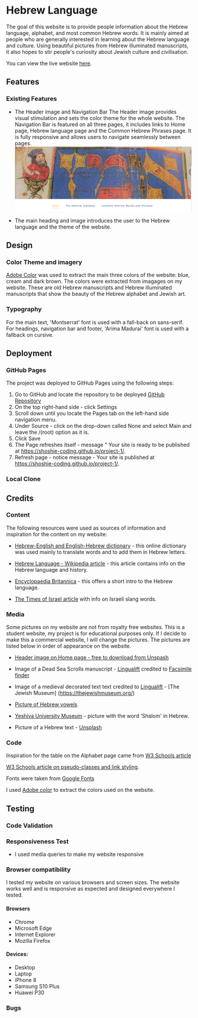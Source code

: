 # Hebrew Language

The goal of this website is to provide people information about the Hebrew language, alphabet, and most common Hebrew words. It is mainly aimed at people who are generally interested in learning about the Hebrew language and culture. Using beautiful pictures from Hebrew illuminated manuscripts, it also hopes to stir people's curiosity about Jewish culture and civilisation. 

You can view the live website [here](https://shoshie-coding.github.io/hebrew-language/). 

## Features
### Existing Features
- The Header image and Navigation Bar 
The Header image provides visual stimulation and sets the color theme for the whole website. 
The Navigation Bar is featured on all three pages, it includes links to Home page, Hebrew language page and the Common Hebrew Phrases page. It is fully responsive and allows users to navigate seamlessly between pages.
![Header image and nav bar screenshot](assets/images/header-nav-bar.png)

- The main heading and image introduces the user to the Hebrew language and the theme of the website. 


## Design

### Color Theme and imagery
[Adobe Color](https://color.adobe.com/create/color-wheel) was used to extract the main three colors of the website: blue, cream and dark brown. The colors were extracted from imagages on my website. These are old Hebrew manuscripts and Hebrew illuminated manuscripts that show the beauty of the Hebrew alphabet and Jewish art. 

### Typography
For the main text, 'Montserrat' font is used with a fall-back on sans-serif. For headings, navigation bar and footer, 'Arima Madurai' font is used with a fallback on cursive.


## Deployment 
### GitHub Pages
The project was deployed to GitHub Pages using the following steps:
1. Go to GitHub and locate the repository to be deployed [GitHub Repository](https://github.com/Shoshie-coding/project-1)
2. On the top right-hand side - click Settings
3. Scroll down until you locate the Pages tab on the left-hand side navigation menu. 
4. Under Source - click on the drop-down called None and select Main and leave the /(root) option as it is. 
5. Click Save 
6.  The Page refreshes itself - message " Your site is ready to be published at https://shoshie-coding.github.io/project-1/. 
7. Refresh page - notice message -  Your site is published at https://shoshie-coding.github.io/project-1/. 

### Local Clone

## Credits 

### Content 
The following resources were used as sources of information and inspiration for the content on my website:

- [Hebrew-English and English-Hebrew dictionary](https://www.morfix.co.il/en/) - this online dictionary was used mainly to translate words and to add them in Hebrew letters. 

- [Hebrew Language - Wikipedia article](https://en.wikipedia.org/wiki/Hebrew_language) - this article contains info on the Hebrew language and history. 

- [Encyclopaedia Britannica]( https://www.britannica.com/topic/Hebrew-language) - this offers a short intro to the Hebrew language.

- [The Times of Israel article](https://blogs.timesofisrael.com/basic-hebrew-phrases-and-slang-you-should-know-in-israel/) with info on Israeli slang words. 

### Media
Some pictures on my website are not from royalty free websites. This is a student website, my project is for educational purposes only. If I decide to make this a commercial website, I will change the pictures. The pictures are listed below in order of appearance on the website.


- [Header image on Home page - free to download from Unspash](https://unsplash.com/photos/xUXGHzhIbN4)


- Image of a Dead Sea Scrolls manuscript - [Lingualift](https://www.lingualift.com/blog/how-to-learn-hebrew-alphabet/) credited to [Facsimile finder](https://www.facsimilefinder.com/)

- Image of a medieval decorated text text credited to  [Lingualift](https://www.lingualift.com/blog/how-to-learn-hebrew-alphabet/) - [The Jewish Museum] (https://thejewishmuseum.org/)
- [Picture of Hebrew vowels](https://omniglot.com/writing/hebrew.htm) 

- [Yeshiva University Museum](https://www.yumuseum.org/programs/2019/09/08/art-workshop-new-years-cards-in-the-style-of-illuminated-hebrew-manuscripts) - picture with the word 'Shalom' in Hebrew. 

- Picture of a Hebrew text - [Unsplash](https://unsplash.com/photos/eQ2Z9ay9Wws)

### Code
Inspiration for the table on the Alphabet page came from [W3 Schools article](https://www.w3schools.com/css/css_table_style.asp)

[W3 Schools article on pseudo-classes and link styling](https://www.w3schools.com/css/css_pseudo_classes.asp).

Fonts were taken from [Google Fonts](https://fonts.google.com/)

I used [Adobe color](https://color.adobe.com/mythemes) to extract the colors used on the website. 

## Testing
### Code Validation

### Responsiveness Test
- I used media queries to make my website responsive

### Browser compatibility
I tested my website on various browsers and screen sizes. The website works well and is responsive as expected and designed everywhere I tested. 

#### Browsers
- Chrome
- Microsoft Edge 
- Internet Explorer
- Mozilla Firefox

#### Devices:
- Desktop
- Laptop
- iPhone 8
- Samsung S10 Plus
- Huawei P30

### Bugs 










